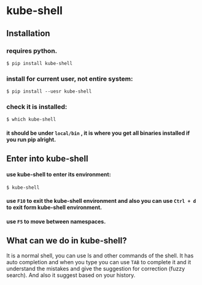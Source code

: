 # kube-shell

## Installation
### requires python.
` $ pip install kube-shell `

### install for current user, not entire system:
` $ pip install --uesr kube-shell `

### check it is installed:
` $ which kube-shell `
#### it should be under `local/bin` , it is where you get all binaries installed if you run pip alright.

## Enter into kube-shell
#### use kube-shell to enter its environment:
` $ kube-shell `
#### use `F10` to exit the kube-shell environment and also you can use ` Ctrl + d ` to exit form kube-shell environment.
#### use `F5` to move between namespaces.

## What can we do in kube-shell?
It is a normal shell, you can use ls and other commands of the shell. It has auto completion and when you type you can use `TAB` to complete it and it understand the mistakes and give the suggestion for correction (fuzzy search). And also it suggest based on your history.
